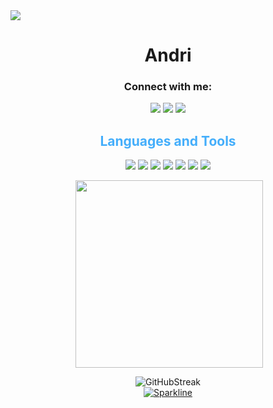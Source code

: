 <img src="/ubuntu-magenta-pink-1.png">
<h1 align="center">Andri</h1>

<h3 align="center">Connect with me:</h3>
<div align="center">
    <span>
        <a href="https://fb.com/andri" target="blank"><img
                src="https://img.shields.io/badge/facebook-000000?style=for-the-badge&logo=facebook&logoColor=58CCED"></a>
        <a href="https://instagram.com/andri.jva" target="blank"><img
                src="https://img.shields.io/badge/instagram-000000?style=for-the-badge&logo=instagram&logoColor=58CCED"></a>
         <a href="https://linkedin.com/in/andre-uniska" target="blank"><img
                src="https://img.shields.io/badge/linkedin-000000?style=for-the-badge&logo=linkedin&logoColor=58CCED"></a>
    </span>
    <h2 style="color: #44AEFB" align="center">Languages and Tools</h2>
    <div align="center">

  <img src="https://img.shields.io/badge/html5-000000?style=for-the-badge&logo=html5&logoColor=E24C27">
        <img src="https://img.shields.io/badge/css3-000000?style=for-the-badge&logo=css3&logoColor=58CCED">
        <img src="https://img.shields.io/badge/javascript-000000?style=for-the-badge&logo=javascript&logoColor=F0E15A">
        <img src="https://img.shields.io/badge/Bootstrap-000000?style=for-the-badge&logo=Bootstrap&logoColor=C6538C">
        <img src="https://img.shields.io/badge/Figma-000000?style=for-the-badge&logo=Figma&logoColor=563D7C">
        <img src="https://img.shields.io/badge/git-000000?style=for-the-badge&logo=git&logoColor=F04539">
        <img src="https://img.shields.io/badge/linux-000000?style=for-the-badge&logo=linux&logoColor=F0E15A">
    </div>
    <div>
        <p>&nbsp;<img align="center" width="300"
                src="![Programming Gym's GitHub Stats](https://github-readme-stats.vercel.app/api?username=andri-io&hide=stars&count_private=trueshow_icons=true&theme=algolia&border_radius=20&&bg_color=0D1016)"
                alt="" /></p>
        <div class="stats" align="center">

![GitHubStreak](https://streak-stats.demolab.com?user=andri-io&count_private=true&theme=tokyonight&border_radius=20&bg_color=0D1016)<br>
[![Sparkline](https://stars.medv.io/torvalds/linux.svg)](https://stars.medv.io/torvalds/linux)

</div>
</div>

</div>
